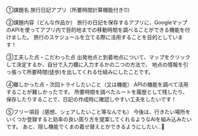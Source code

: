 ①課題名
旅行日記アプリ（所要時間計算機能付き⏰）

②課題内容（どんな作品か）
旅行の日記を保存するアプリに、GoogleマップのAPIを使ってアプリ内で目的地までの移動時間を調べることができる機能を付けました。
旅行のスケジュールを立てる際に活用することを目的としています！

③工夫した点・こだわった点
出発地点と到着地点について、マップをクリックして決定するか、自分で入力欄に入力するかの二つの方法で、
地点の情報を引っ張って所要時間(徒歩)を出してくれる仕組みにしたことです。

④難しかった点・次回トライしたいこと（又は機能）
APIの機能を調べて活用することが難しかったです。
所要時間を調べたルートを履歴として残したり、保存したりすることで、日記の作成時に確認しやすい工夫をしたいです！

⑤フリー項目（感想、シェアしたいこと等なんでも）
今後は、行きたい場所をいくつか登録すると効率の良い周り方を提案してくれるようなAIを組み込みたいです。
あと、隠し機能でくまの着せ替えとかできるようにしたい…🧸
